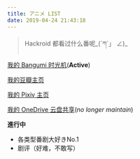 ```yaml
---
title: アニメ LIST
date: 2019-04-24 21:43:18
---
```


> Hackroid 都看过什么番呢_(´ཀ`」 ∠)_

[我的 Bangumi 时光机](http://bangumi.tv/user/hackroid)(**Active**)

[我的豆瓣主页](https://www.douban.com/people/hackroid/)

[我的 Pixiv 主页](https://www.pixiv.net/member.php?id=14944572)

[我的 OneDrive 云盘共享](https://https://example.com/)(*no longer maintain*)

**進行中**

* 各类型番剧大好きNo.1
* 剧评（好难，不敢写）
